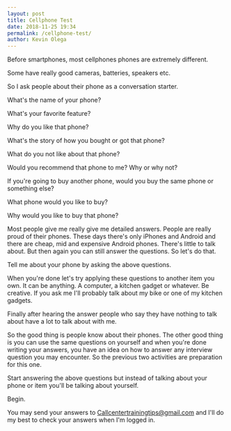 ```yaml
--- 
layout: post 
title: Cellphone Test
date: 2018-11-25 19:34
permalink: /cellphone-test/ 
author: Kevin Olega 
--- 
```

Before smartphones, most cellphones phones are extremely different. 

Some have really good cameras, batteries, speakers etc. 

So I ask people about their phone as a conversation starter. 

What's the name of your phone? 

What's your favorite feature?

Why do you like that phone? 

What's the story of how you bought or got that phone? 

What do you not like about that phone? 

Would you recommend that phone to me? Why or why not?

If you're going to buy another phone, would you buy the same phone or something else?

What phone would you like to buy? 

Why would you like to buy that phone? 

Most people give me really give me detailed answers. People are really proud of their phones. These days there's only iPhones and Android and there are cheap, mid and expensive Android phones. There's little to talk about. But then again you can still answer the questions. So let's do that. 

Tell me about your phone by asking the above questions. 

When you're done let's try applying these questions to another item you own. It can be anything. A computer, a kitchen gadget or whatever. Be creative. If you ask me I'll probably talk about my bike or one of my kitchen gadgets. 

Finally after hearing the answer people who say they have nothing to talk about have a lot to talk about with me. 

So the good thing is people know about their phones. The other good thing is you can use the same questions on yourself and when you're done writing your answers, you have an idea on how to answer any interview question you may encounter. So the previous two activities are preparation for this one. 

Start answering the above questions but instead of talking about your phone or item you'll be talking about yourself. 

Begin. 

You may send your answers to Callcentertrainingtips@gmail.com and I'll do my best to check your answers when I'm logged in.